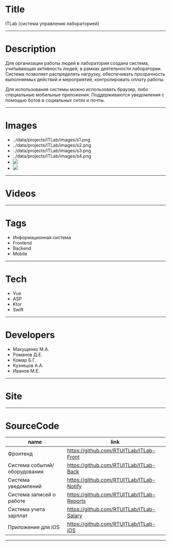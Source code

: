 # Title

ITLab (система управления лабораторией)

---

# Description

Для организации работы людей в лаборатории создана система, учитывающая активность людей, в рамках деятельности лаборатории. Система позволяет распределять нагрузку, обеспечивать прозрачность выполняемых действий и мероприятий, контролировать оплату работы.

Для использования системы можно использовать браузер, либо специальные мобильные приложения. Поддерживаются уведомления с помощью ботов в социальных сетях и почты.

---

# Images

- ../data/projects/ITLab/images/s1.png
- ../data/projects/ITLab/images/s2.png
- ../data/projects/ITLab/images/s3.png
- ../data/projects/ITLab/images/s4.png
- ![](https://files.rtuitlab.dev/landing_src/itlab/1.png)
- ![](https://files.rtuitlab.dev/landing_src/itlab/2.png)

---

# Videos

---

# Tags

- Информационная система
- Frontend
- Backend
- Mobile

---

# Tech

- Vue
- ASP
- Ktor
- Swift

---

# Developers

- Макущенко М.А.
- Романов Д.Е.
- Комар Б.Г.
- Кузнецов А.А.
- Иванов М.Е.

---

# Site

---

# SourceCode

| name                         | link                                      |
| ---------------------------- | ----------------------------------------- |
| Фронтенд                     | https://github.com/RTUITLab/ITLab-Front   |
| Система событий/оборудования | https://github.com/RTUITLab/ITLab-Back    |
| Система уведомлений          | https://github.com/RTUITLab/ITLab-Notify  |
| Система записей о работе     | https://github.com/RTUITLab/ITLab-Reports |
| Система учета зарплат        | https://github.com/RTUITLab/ITLab-Salary  |
| Приложение для iOS           | https://github.com/RTUITLab/ITLab-iOS     |

---
